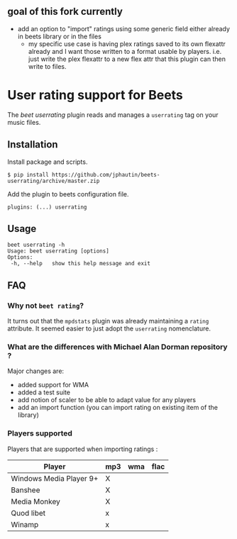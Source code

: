 ## goal of this fork currently
* add an option to "import" ratings using some generic field either already in beets library or in the files
    * my specific use case is having plex ratings saved to its own flexattr already and I want those written to a format usable by players. i.e. just write the plex flexattr to a new flex attr that this plugin can then write to files.     


# User rating support for Beets

The *beet userrating* plugin reads and manages a `userrating` tag on
your music files.

## Installation

Install package and scripts.

    $ pip install https://github.com/jphautin/beets-userrating/archive/master.zip

Add the plugin to beets configuration file.

```
plugins: (...) userrating
```

## Usage

    beet userrating -h
    Usage: beet userrating [options]
    Options:
     -h, --help   show this help message and exit

## FAQ

### Why not `beet rating`?

It turns out that the `mpdstats` plugin was already maintaining a
`rating` attribute.  It seemed easier to just adopt the `userrating`
nomenclature.

### What are the differences with Michael Alan Dorman repository ?

Major changes are:
- added support for WMA
- added a test suite
- add notion of scaler to be able to adapt value for any players
- add an import function (you can import rating on existing item of the library)

### Players supported

Players that are supported when importing ratings :

|           Player        | mp3 | wma | flac |
| ------------------------|-----|-----|------|
| Windows Media Player 9+ |  X  |     |      | 
| Banshee                 |  X  |     |      | 
| Media Monkey            |  X  |     |      | 
| Quod libet              |  x  |     |      | 
| Winamp                  |  x  |     |      | 


